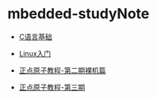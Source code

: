 # mbedded-studyNote
* [C语言基础](https://github.com/xGgui-d/mbedded-studyNote/tree/master/C%E8%AF%AD%E8%A8%80%E5%9F%BA%E7%A1%80)
* [Linux入门](https://github.com/xGgui-d/mbedded-studyNote/tree/master/Linux%E5%85%A5%E9%97%A8)
* [正点原子教程-第二期裸机篇](https://github.com/xGgui-d/mbedded-studyNote/tree/master/%E6%AD%A3%E7%82%B9%E5%8E%9F%E5%AD%90%E6%95%99%E7%A8%8B/%E7%AC%AC%E4%BA%8C%E6%9C%9FARM%E8%A3%B8%E6%9C%BA%E7%AF%87)

* [正点原子教程-第三期](wwww.)
